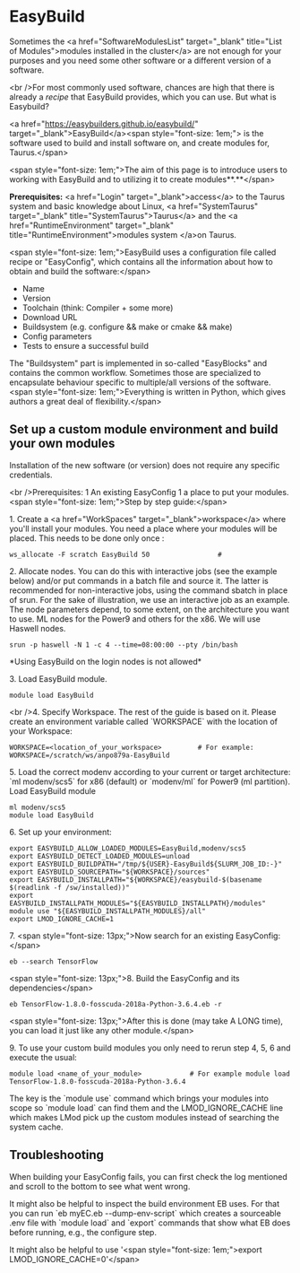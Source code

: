 # EasyBuild

Sometimes the \<a href="SoftwareModulesList" target="\_blank"
title="List of Modules">modules installed in the cluster\</a> are not
enough for your purposes and you need some other software or a different
version of a software.

\<br />For most commonly used software, chances are high that there is
already a *recipe* that EasyBuild provides, which you can use. But what
is Easybuild?

\<a href="<https://easybuilders.github.io/easybuild/>"
target="\_blank">EasyBuild\</a>\<span style="font-size: 1em;"> is the
software used to build and install software on, and create modules for,
Taurus.\</span>

\<span style="font-size: 1em;">The aim of this page is to introduce
users to working with EasyBuild and to utilizing it to create
modules**.**\</span>

**Prerequisites:** \<a href="Login" target="\_blank">access\</a> to the
Taurus system and basic knowledge about Linux, \<a href="SystemTaurus"
target="\_blank" title="SystemTaurus">Taurus\</a> and the \<a
href="RuntimeEnvironment" target="\_blank"
title="RuntimeEnvironment">modules system \</a>on Taurus.

\<span style="font-size: 1em;">EasyBuild uses a configuration file
called recipe or "EasyConfig", which contains all the information about
how to obtain and build the software:\</span>

-   Name
-   Version
-   Toolchain (think: Compiler + some more)
-   Download URL
-   Buildsystem (e.g. configure && make or cmake && make)
-   Config parameters
-   Tests to ensure a successful build

The "Buildsystem" part is implemented in so-called "EasyBlocks" and
contains the common workflow. Sometimes those are specialized to
encapsulate behaviour specific to multiple/all versions of the software.
\<span style="font-size: 1em;">Everything is written in Python, which
gives authors a great deal of flexibility.\</span>

## Set up a custom module environment and build your own modules

Installation of the new software (or version) does not require any
specific credentials.

\<br />Prerequisites: 1 An existing EasyConfig 1 a place to put your
modules. \<span style="font-size: 1em;">Step by step guide:\</span>

1\. Create a \<a href="WorkSpaces" target="\_blank">workspace\</a> where
you'll install your modules. You need a place where your modules will be
placed. This needs to be done only once :

    ws_allocate -F scratch EasyBuild 50                 #

2\. Allocate nodes. You can do this with interactive jobs (see the
example below) and/or put commands in a batch file and source it. The
latter is recommended for non-interactive jobs, using the command sbatch
in place of srun. For the sake of illustration, we use an interactive
job as an example. The node parameters depend, to some extent, on the
architecture you want to use. ML nodes for the Power9 and others for the
x86. We will use Haswell nodes.

    srun -p haswell -N 1 -c 4 --time=08:00:00 --pty /bin/bash

\*Using EasyBuild on the login nodes is not allowed\*

3\. Load EasyBuild module.

    module load EasyBuild

\<br />4. Specify Workspace. The rest of the guide is based on it.
Please create an environment variable called \`WORKSPACE\` with the
location of your Workspace:

    WORKSPACE=<location_of_your_workspace>         # For example: WORKSPACE=/scratch/ws/anpo879a-EasyBuild

5\. Load the correct modenv according to your current or target
architecture: \`ml modenv/scs5\` for x86 (default) or \`modenv/ml\` for
Power9 (ml partition). Load EasyBuild module

    ml modenv/scs5
    module load EasyBuild

6\. Set up your environment:

    export EASYBUILD_ALLOW_LOADED_MODULES=EasyBuild,modenv/scs5
    export EASYBUILD_DETECT_LOADED_MODULES=unload
    export EASYBUILD_BUILDPATH="/tmp/${USER}-EasyBuild${SLURM_JOB_ID:-}"
    export EASYBUILD_SOURCEPATH="${WORKSPACE}/sources"
    export EASYBUILD_INSTALLPATH="${WORKSPACE}/easybuild-$(basename $(readlink -f /sw/installed))"
    export EASYBUILD_INSTALLPATH_MODULES="${EASYBUILD_INSTALLPATH}/modules"
    module use "${EASYBUILD_INSTALLPATH_MODULES}/all"
    export LMOD_IGNORE_CACHE=1

7\. \<span style="font-size: 13px;">Now search for an existing
EasyConfig: \</span>

    eb --search TensorFlow

\<span style="font-size: 13px;">8. Build the EasyConfig and its
dependencies\</span>

    eb TensorFlow-1.8.0-fosscuda-2018a-Python-3.6.4.eb -r

\<span style="font-size: 13px;">After this is done (may take A LONG
time), you can load it just like any other module.\</span>

9\. To use your custom build modules you only need to rerun step 4, 5, 6
and execute the usual:

    module load <name_of_your_module>            # For example module load TensorFlow-1.8.0-fosscuda-2018a-Python-3.6.4

The key is the \`module use\` command which brings your modules into
scope so \`module load\` can find them and the LMOD_IGNORE_CACHE line
which makes LMod pick up the custom modules instead of searching the
system cache.

## Troubleshooting

When building your EasyConfig fails, you can first check the log
mentioned and scroll to the bottom to see what went wrong.

It might also be helpful to inspect the build environment EB uses. For
that you can run \`eb myEC.eb --dump-env-script\` which creates a
sourceable .env file with \`module load\` and \`export\` commands that
show what EB does before running, e.g., the configure step.

It might also be helpful to use '\<span style="font-size: 1em;">export
LMOD_IGNORE_CACHE=0'\</span>
